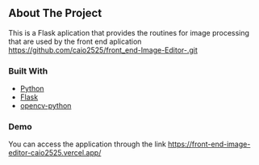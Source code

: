 ## About The Project
This is a Flask aplication that provides the routines for image processing that are used by the front end aplication https://github.com/caio2525/front_end-Image-Editor-.git 

### Built With
* [Python](https://www.python.org/)
* [Flask](https://flask.palletsprojects.com/en/2.0.x/)
* [opencv-python](https://pypi.org/project/opencv-python/)

### Demo
You can access the application through the link  https://front-end-image-editor-caio2525.vercel.app/

